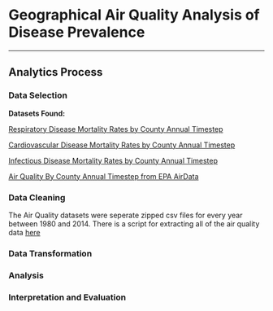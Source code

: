 # Geographical Air Quality Analysis of Disease Prevalence

---
## Analytics Process

### Data Selection

**Datasets Found:**

[Respiratory Disease Mortality Rates by County Annual Timestep][1]

[Cardiovascular Disease Mortality Rates by County Annual Timestep][2]

[Infectious Disease Mortality Rates by County Annual Timestep][3]

[Air Quality By County Annual Timestep from EPA AirData][4]

### Data Cleaning 

The Air Quality datasets were seperate zipped csv files for every year between 1980 and 2014. There is a script for extracting all of the air quality data [here](./Preprocessing/airQualityExtracter.py)

### Data Transformation


### Analysis


### Interpretation and Evaluation

[1]: http://ghdx.healthdata.org/record/ihme-data/united-states-chronic-respiratory-disease-mortality-rates-county-1980-2014
[2]: http://ghdx.healthdata.org/record/ihme-data/united-states-cardiovascular-disease-mortality-rates-county-1980-2014
[3]: http://ghdx.healthdata.org/record/ihme-data/united-states-infectious-disease-mortality-rates-county-1980-2014
[4]: https://aqs.epa.gov/aqsweb/airdata/download_files.html#Annual
